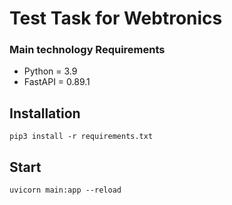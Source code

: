<h1>Test Task for Webtronics</h1>

### Main technology Requirements
- Python = 3.9
- FastAPI = 0.89.1

## Installation
    pip3 install -r requirements.txt

## Start
    uvicorn main:app --reload